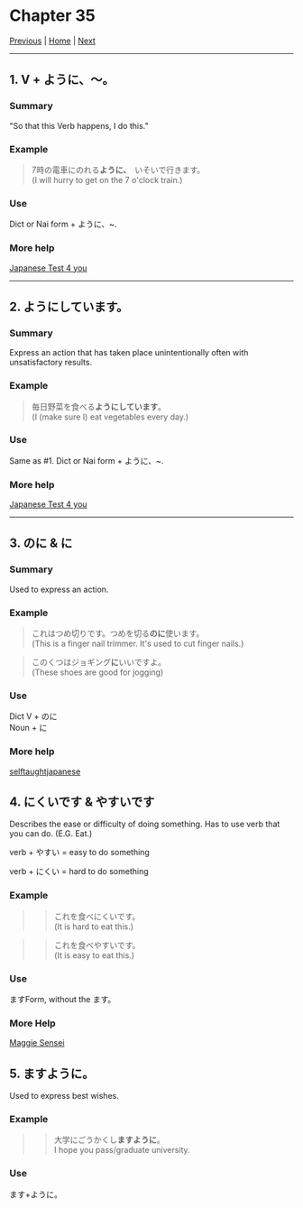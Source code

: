 # Chapter 35

[Previous](https://codywahl.github.io/JapaneseLanguageSchoolNotes/pages/J2/34) | [Home](https://codywahl.github.io/JapaneseLanguageSchoolNotes) | [Next](https://codywahl.github.io/JapaneseLanguageSchoolNotes/pages/J2/36)

* * *
## 1. V + ように、～。

### Summary

"So that this Verb happens, I do this."

### Example  

> 7時の電車にのれる**ように、**　いそいで行きます。  
> (I will hurry to get on the 7 o'clock train.)

### Use

Dict or Nai form + ように、~. 

### More help

[Japanese Test 4 you](https://japanesetest4you.com/flashcard/learn-jlpt-n3-grammar-%E3%82%88%E3%81%86%E3%81%AB-you-ni/)

* * *

## 2. ようにしています。

### Summary

Express an action that has taken place unintentionally often with unsatisfactory results.

### Example

> 毎日野菜を食べる**ようにしています**。  
> (I (make sure I) eat vegetables every day.)

### Use

Same as #1.
Dict or Nai form + ように、~. 

### More help

[Japanese Test 4 you](https://japanesetest4you.com/flashcard/learn-jlpt-n3-grammar-%E3%82%88%E3%81%86%E3%81%AB%E3%81%99%E3%82%8B-you-ni-suru/)

* * *

## 3. のに & に

### Summary

Used to express an action. 

### Example

> これはつめ切りです。つめを切る**のに**使います。  
> (This is a finger nail trimmer. It's used to cut finger nails.)

> このくつはジョギング**に**いいですよ。  
> (These shoes are good for jogging)

### Use

Dict V + のに  
Noun + に

### More help
[selftaughtjapanese](http://selftaughtjapanese.com/2018/02/22/japanese-particle-combination-no-ni-%E3%81%AE%E3%81%AB/)

## 4. にくいです & やすいです

Describes the ease or difficulty of doing something. Has to use verb that you can do. (E.G. Eat.)

verb + やすい = easy to do something

verb + にくい  = hard to do something

### Example 

>> これを食べにくいです。  
>> (It is hard to eat this.)  

>> これを食べやすいです。   
>> (It is easy to eat this.)  

### Use 

ますForm, without the ます。

### More Help
[Maggie Sensei](http://maggiesensei.com/2013/08/24/v-%E3%82%84%E3%81%99%E3%81%84-v-%E3%81%AB%E3%81%8F%E3%81%84-v-yasui-v-nikui/)

## 5. ますように。

Used to express best wishes. 

### Example 

>> 大学にごうかくし**ますように**。  
>> I hope you pass/graduate university.

### Use 

ます+ように。